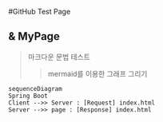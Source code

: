 #GitHub Test Page
## & MyPage

> 마크다운 문법 테스트
> > mermaid를 이용한 그래프 그리기
```mermaid
sequenceDiagram
Spring Boot
Client -->> Server : [Request] index.html
Server -->> page : [Response] index.html


```
